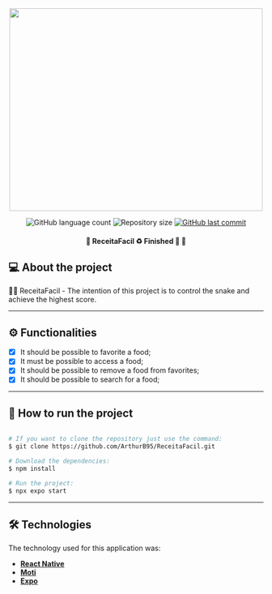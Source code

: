 <div align='center'>
<img src='./.github/receitafacil.gif' width='500' height='400' />
</div>

<p align="center">
  <img alt="GitHub language count" src="https://img.shields.io/github/languages/count/ArthurB95/ReceitaFacil?color=%2304D361">

  <img alt="Repository size" src="https://img.shields.io/github/repo-size/ArthurB95/ReceitaFacil">
  
  <a href="https://github.com/ArthurB95/ReceitaFacil/commits/master">
    <img alt="GitHub last commit" src="https://img.shields.io/github/last-commit/ArthurB95/ReceitaFacil">
  </a>
    
</p>

<h4 align="center"> 
	🚧  ReceitaFacil  ♻️ Finished 🚀 🚧
</h4>

## 💻 About the project

👨‍💻 ReceitaFacil - The intention of this project is to control the snake and achieve the highest score.

---

## ⚙️ Functionalities

-   [x] It should be possible to favorite a food;
-   [x] It must be possible to access a food;
-   [x] It should be possible to remove a food from favorites;
-   [x] It should be possible to search for a food;

---

## 🚀 How to run the project

```bash

# If you want to clone the repository just use the command:
$ git clone https://github.com/ArthurB95/ReceitaFacil.git

# Download the dependencies:
$ npm install

# Run the project:
$ npx expo start

```

---

## 🛠 Technologies

The technology used for this application was:

-   **[React Native](https://reactnative.dev/)**
-   **[Moti](https://moti.fyi/)**
-   **[Expo](https://expo.dev/)**
